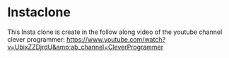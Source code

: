 # Instaclone
This Insta clone is create in the follow along video of the youtube channel clever programmer: https://www.youtube.com/watch?v=UbixZZDjrdU&amp;ab_channel=CleverProgrammer
